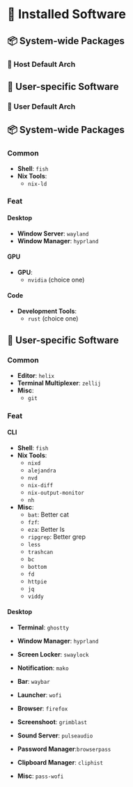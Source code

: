 # 💽 Installed Software

## 📦 System-wide Packages

### 📐 Host Default Arch


## 👤 User-specific Software

### 📐 User Default Arch

## 📦 System-wide Packages



### Common

- **Shell**: `fish`
- **Nix Tools**:
  - `nix-ld`

### Feat

#### Desktop

- **Window Server**: `wayland`
- **Window Manager**: `hyprland`

#### GPU

- **GPU**:
  - `nvidia` (choice one)

#### Code

- **Development Tools**:
  - `rust` (choice one)

## 👤 User-specific Software

### Common

<!--- **Editor**: `neovim`-->

- **Editor**: `helix`
- **Terminal Multiplexer**: `zellij`
- **Misc**:
  - `git`

### Feat

#### CLI

- **Shell**: `fish`
- **Nix Tools**:
  - `nixd`
  - `alejandra`
  - `nvd`
  - `nix-diff`
  - `nix-output-monitor`
  - `nh`
- **Misc**:
  - `bat`: Better cat
  - `fzf`: 
  - `eza`: Better ls
  - `ripgrep`: Better grep
  - `less`
  - `trashcan`
  - `bc`
  - `bottom`
  - `fd`
  - `httpie`
  - `jq`
  - `viddy`

#### Desktop

- **Terminal**: `ghostty`
- **Window Manager**: `hyprland`
- **Screen Locker**: `swaylock`
- **Notification**: `mako`
- **Bar**: `waybar`
- **Launcher**: `wofi`
- **Browser**: `firefox`

- **Screenshoot**: `grimblast`
- **Sound Server**: `pulseaudio`
- **Password Manager**:`browserpass`
- **Clipboard Manager**: `cliphist`
- **Misc**:
  `pass-wofi`
